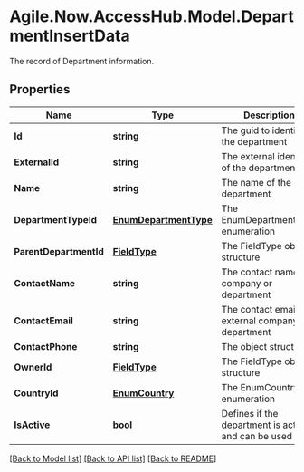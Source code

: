 # Agile.Now.AccessHub.Model.DepartmentInsertData
The record of Department information.

## Properties

Name | Type | Description | Notes
------------ | ------------- | ------------- | -------------
**Id** | **string** | The guid to identify the department | 
**ExternalId** | **string** | The external identifier of the department | [optional] 
**Name** | **string** | The name of the department | 
**DepartmentTypeId** | [**EnumDepartmentType**](EnumDepartmentType.md) | The EnumDepartmentType enumeration | 
**ParentDepartmentId** | [**FieldType**](FieldType.md) | The FieldType object structure | [optional] 
**ContactName** | **string** | The contact name of company or department | [optional] 
**ContactEmail** | **string** | The contact email of external company or department | [optional] 
**ContactPhone** | **string** | The  object structure | [optional] 
**OwnerId** | [**FieldType**](FieldType.md) | The FieldType object structure | [optional] 
**CountryId** | [**EnumCountry**](EnumCountry.md) | The EnumCountry enumeration | [optional] 
**IsActive** | **bool** | Defines if the department is active and can be used | [default to false]

[[Back to Model list]](../README.md#documentation-for-models) [[Back to API list]](../README.md#documentation-for-api-endpoints) [[Back to README]](../README.md)


